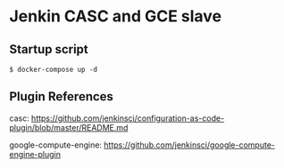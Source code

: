 # Jenkin CASC and GCE slave

## Startup script

```
$ docker-compose up -d
```

## Plugin References

casc: https://github.com/jenkinsci/configuration-as-code-plugin/blob/master/README.md

google-compute-engine: https://github.com/jenkinsci/google-compute-engine-plugin
